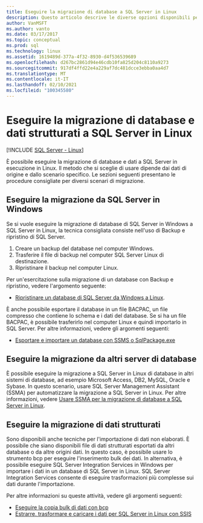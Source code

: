 ```yaml
---
title: Eseguire la migrazione di database a SQL Server in Linux
description: Questo articolo descrive le diverse opzioni disponibili per la migrazione di database e dati a SQL Server in Linux.
author: VanMSFT
ms.author: vanto
ms.date: 03/17/2017
ms.topic: conceptual
ms.prod: sql
ms.technology: linux
ms.assetid: 1619489d-377a-4f32-8930-d4f536539689
ms.openlocfilehash: d267bc2861d94e46cdb10fa825d204c8110a9273
ms.sourcegitcommit: 917df4ffd22e4a229af7dc481dcce3ebba0aa4d7
ms.translationtype: MT
ms.contentlocale: it-IT
ms.lasthandoff: 02/10/2021
ms.locfileid: "100345580"
---
```

# <a name="migrate-databases-and-structured-data-to-sql-server-on-linux"></a>Eseguire la migrazione di database e dati strutturati a SQL Server in Linux 

[!INCLUDE [SQL Server - Linux](../includes/applies-to-version/sql-linux.md)]

È possibile eseguire la migrazione di database e dati a SQL Server in esecuzione in Linux. Il metodo che si sceglie di usare dipende dai dati di origine e dallo scenario specifico. Le sezioni seguenti presentano le procedure consigliate per diversi scenari di migrazione.

## <a name="migrate-from-sql-server-on-windows"></a>Eseguire la migrazione da SQL Server in Windows
Se si vuole eseguire la migrazione di database di SQL Server in Windows a SQL Server in Linux, la tecnica consigliata consiste nell'uso di Backup e ripristino di SQL Server.

1. Creare un backup del database nel computer Windows.
2. Trasferire il file di backup nel computer SQL Server Linux di destinazione.
3. Ripristinare il backup nel computer Linux. 

Per un'esercitazione sulla migrazione di un database con Backup e ripristino, vedere l'argomento seguente:

- [Ripristinare un database di SQL Server da Windows a Linux](sql-server-linux-migrate-restore-database.md).

È anche possibile esportare il database in un file BACPAC, un file compresso che contiene lo schema e i dati del database. Se si ha un file BACPAC, è possibile trasferirlo nel computer Linux e quindi importarlo in SQL Server. Per altre informazioni, vedere gli argomenti seguenti:

- [Esportare e importare un database con SSMS o SqlPackage.exe](sql-server-linux-migrate-ssms.md)

## <a name="migrate-from-other-database-servers"></a>Eseguire la migrazione da altri server di database
È possibile eseguire la migrazione a SQL Server in Linux di database in altri sistemi di database, ad esempio Microsoft Access, DB2, MySQL, Oracle e Sybase. In questo scenario, usare SQL Server Management Assistant (SSMA) per automatizzare la migrazione a SQL Server in Linux. Per altre informazioni, vedere [Usare SSMA per la migrazione di database a SQL Server in Linux](sql-server-linux-migrate-ssma.md).  

## <a name="migrate-structured-data"></a>Eseguire la migrazione di dati strutturati
Sono disponibili anche tecniche per l'importazione di dati non elaborati. È possibile che siano disponibili file di dati strutturati esportati da altri database o da altre origini dati. In questo caso, è possibile usare lo strumento bcp per eseguire l'inserimento bulk dei dati. In alternativa, è possibile eseguire SQL Server Integration Services in Windows per importare i dati in un database di SQL Server in Linux. SQL Server Integration Services consente di eseguire trasformazioni più complesse sui dati durante l'importazione. 

Per altre informazioni su queste attività, vedere gli argomenti seguenti:

- [Eseguire la copia bulk di dati con bcp](sql-server-linux-migrate-bcp.md)
- [Estrarre, trasformare e caricare i dati per SQL Server in Linux con SSIS](sql-server-linux-migrate-ssis.md) 

